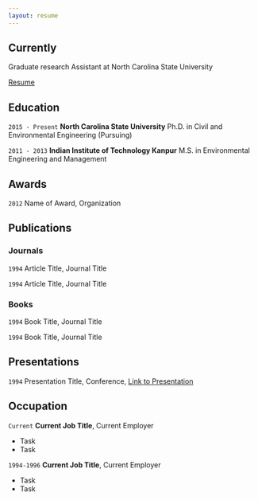 ```yaml
---
layout: resume
---
```

## Currently

Graduate research Assistant at North Carolina State University

[Resume](www.rastogin.github.io/images/CV.pdf)

## Education

`2015 - Present`
__North Carolina State University__
Ph.D. in Civil and Environmental Engineering (Pursuing)

`2011 - 2013`
__Indian Institute of Technology Kanpur__
M.S. in Environmental Engineering and Management

## Awards

`2012`
Name of Award, Organization

## Publications

<!-- A list is also available [online](http://scholar.google.co.uk/citations?user=LTOTl0YAAAAJ) -->

### Journals

`1994`
Article Title, Journal Title

`1994`
Article Title, Journal Title

### Books

`1994`
Book Title, Journal Title

`1994`
Book Title, Journal Title


## Presentations

`1994`
Presentation Title, Conference, <a href="http://MyWebsite.tld/presentation1">Link to Presentation</a>


## Occupation

`Current`
__Current Job Title__, Current Employer

- Task
- Task

`1994-1996`
__Current Job Title__, Current Employer

- Task
- Task



<!-- ### Footer

Last updated: May 2013 -->
